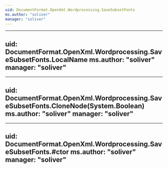 ```yaml
---
uid: DocumentFormat.OpenXml.Wordprocessing.SaveSubsetFonts
ms.author: "soliver"
manager: "soliver"
---
```


---
uid: DocumentFormat.OpenXml.Wordprocessing.SaveSubsetFonts.LocalName
ms.author: "soliver"
manager: "soliver"
---

---
uid: DocumentFormat.OpenXml.Wordprocessing.SaveSubsetFonts.CloneNode(System.Boolean)
ms.author: "soliver"
manager: "soliver"
---

---
uid: DocumentFormat.OpenXml.Wordprocessing.SaveSubsetFonts.#ctor
ms.author: "soliver"
manager: "soliver"
---
